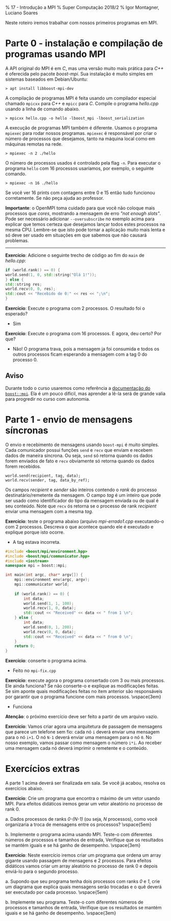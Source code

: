 % 17 - Introdução a MPI
% Super Computação 2018/2
% Igor Montagner, Luciano Soares

Neste roteiro iremos trabalhar com nossos primeiros programas em MPI. 

# Parte 0 - instalação e compilação de programas usando MPI

A API original do MPI é em *C*, mas uma versão muito mais prática para *C++* é oferecida pelo pacote *boost-mpi*. Sua instalação é muito simples em sistemas baseados em Debian/Ubuntu:

    > apt install libboost-mpi-dev
    
A compilação de programas MPI é feita usando um compilador especial chamado `mpicxx` para *C++* e `mpicc` para *C*. Compile o programa *hello.cpp* usando a linha de comando abaixo.

    > mpicxx hello.cpp -o hello -lboost_mpi -lboost_serialization

A execução de programas MPI também é diferente. Usamos o programa `mpiexec` para rodar nossos programas. `mpiexec` é responsável por criar o número de processos que desejamos, tanto na máquina local como em máquinas remotas na rede. 

    > mpiexec -n 2 ./hello
    
O número de processos usados é controlado pela flag `-n`. Para executar o programa `hello` com 16 processos usaríamos, por exemplo, o seguinte comando. 

    > mpiexec -n 16 ./hello
    
Se você ver 16 prints com contagens entre 0 e 15 então tudo funcionou corretamente. Se não peça ajuda ao professor. 

**Importante**: o OpenMPI toma cuidado para que você não coloque mais processos que *cores*, mostrando a mensagem de erro *"not enough slots"*. Pode ser necessário adicionar `--oversubscribe` no exemplo acima para explicar que temos certeza que desejamos lançar todos estes processos na mesma CPU. Lembre-se que isto pode tornar a aplicação muito mais lenta e só deve ser usado em situações em que sabemos que não causará problemas. 

--- 

**Exercício**: Adicione o seguinte trecho de código ao fim do `main` de *hello.cpp*:

```cpp
if (world.rank() == 0) {
world.send(1, 0, std::string("Olá 1!"));
} else {
std::string res;
world.recv(0, 0, res);
std::cout << "Recebido de 0:" << res << ";\n";
}
```

**Exercício**: Execute o programa com 2 processos. O resultado foi o esperado?
- Sim

**Exercício**: Execute o programa com 16 processos. E agora, deu certo? Por que?
- Não! O programa trava, pois a mensagem ja foi consumida e todos os outros processos ficam esperando a mensagem com a tag 0 do processo 0.

## Aviso

Durante todo o curso usaremos como referência a [documentação do `boost::mpi`](https://www.boost.org/doc/libs/1_70_0/doc/html/mpi/tutorial.html#mpi.point_to_point). Ela é um pouco difícil, mas aprender a lê-la será de grande valia para progredir no curso com autonomia. 

# Parte 1 - envio de mensagens síncronas

O envio e recebimento de mensagens usando `boost-mpi` é muito simples. Cada comunicador possui funções `send` e `recv` que enviam e recebem dados de maneira síncrona. Ou seja, `send` só retorna quando os dados forem enviados de fato e `recv` obviamente só retorna quando os dados forem recebidos. 

~~~
world.send(recipient, tag, data);
world.recv(sender, tag, data_by_ref);
~~~

Os campos *recipient* e *sender* são inteiros contendo o *rank* do processo destinatário/remetente da mensagem. O campo *tag* é um inteiro que pode ser usado como identificador do tipo da mensagem enviada ou de qual é seu conteúdo. Note que `recv` ós retorna se o processo de rank *recipient* enviar uma mensagem com a mesma *tag*. 

**Exercício**: teste o programa abaixo (arquivo *mpi-errado1.cpp* executando-o com 2 processos. Descreva o que acontece quando ele é executado e explique porque isto ocorre.

- A tag estava incorreta.

```cpp
#include <boost/mpi/environment.hpp>
#include <boost/mpi/communicator.hpp>
#include <iostream>
namespace mpi = boost::mpi;

int main(int argc, char* argv[]) {
    mpi::environment env(argc, argv);
    mpi::communicator world;
    
    if (world.rank() == 0) {
        int data;
        world.send(1, 1, 100);
        world.recv(1, 0, data);
        std::cout << "Received" << data << " from 1 \n";
    } else {
        int data;
        world.send(0, 1, 200);
        world.recv(0, 0, data);
        std::cout << "Received" << data << " from 0 \n";
    }
    return 0;
}
```

**Exercício**: conserte o programa acima.
- Feito no `mpi-fix.cpp`

**Exercício**: execute agora o programa consertado com 3 ou mais processos. Ele ainda funciona? Se não conserte-o e explique as modificações feitas. Se sim aponte quais modificações feitas no item anterior são responsáveis por garantir que o programa funcione com mais processos. \vspace{3em}
- Funciona

**Atenção**: o próximo exercício deve ser feito a partir de um arquivo vazio. 

**Exercício**: Vamos criar agora uma arquitetura de passagem de mensagens que parece um telefone sem fio: cada nó `i` deverá enviar uma mensagem para o nó `i+1`. O nó `N-1` deverá enviar uma mensagem para o nó `0`. No nosso exemplo, vamos passar como mensagem o número `i*i`. Ao receber uma mensagem cada nó deverá imprimir o remetente e o conteúdo.

# Exercícios extras

A parte 1 acima deverá ser finalizada em sala. Se você já acabou, resolva os exercícios abaixo. 

**Exercício**: Crie um programa que encontra o máximo de um vetor usando MPI. Para efeitos didáticos iremos gerar um vetor aleatório no processo de rank 0. 

a. Dados processos de ranks *0-(N-1)* (ou seja, $N$ processos), como você organizaria a troca de mensagens entre os processos? \vspace{5em}

b. Implemente o programa acima usando MPI. Teste-o com diferentes números de processos e tamanhos de entrada, Verifique que os resultados se mantém iguais e se há ganho de desempenho. \vspace{3em}


**Exercício**: Neste exercício iremos criar um programa que ordena um array gigante usando passagem de mensagens e 2 processos. Para efeitos didáticos vamos criar um array aleatório no processo de rank 0 e depois enviá-lo para o segundo processo. 

a. Supondo que seu programa tenha dois processos com ranks *0* e *1*, crie um diagrama que explica quais mensagens serão trocadas e o quê deverá ser executado por cada processo.  \vspace{5em}

b. Implemente seu programa. Teste-o com diferentes números de processos e tamanhos de entrada, Verifique que os resultados se mantém iguais e se há ganho de desempenho. \vspace{3em}



